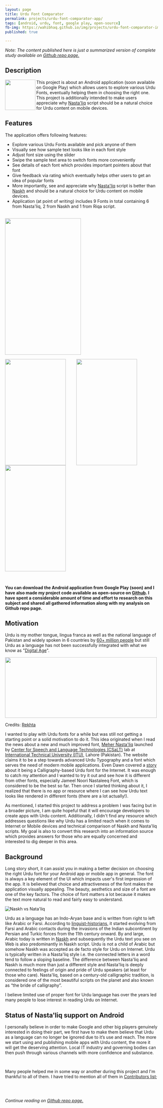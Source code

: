 ```yaml
---
layout: page  
title: Urdu Font Comparator
permalink: projects/urdu-font-comparator-app/
tags: [android, urdu, font, google play, open-source]  
fb-img: https://wahibhaq.github.io/img/projects/urdu-font-comparator-img.png
published: true

---
```



*Note: The content published here is just a summarized version of complete study available on [Github repo page.](https://github.com/wahibhaq/urdu-font-comparator-app)*


## Description


<img src="https://wahibhaq.github.io/img/projects/urdu-font-comparator-release-icon.png" width="100" height="100" align="left"> 


This project is about an Android application (soon available on Google Play) which allows users to explore various Urdu Fonts, eventually helping them in choosing the right one. This project is additionally intended to make users appreciate why [Nasta'liq](https://en.wikipedia.org/wiki/Nasta%CA%BFl%C4%ABq_script) script should be a natural choice for Urdu content on mobile devices.



## Features

The application offers following features: 

* Explore various Urdu Fonts available and pick anyone of them
* Visually see how sample text looks like in each font style
* Adjust font size using the slider 
* Swipe the sample text area to switch fonts more conveniently
* See details of each font which provides important pointers about that font
* Give feedback via rating which eventually helps other users to get an idea of popular fonts
* More importantly, see and appreciate why [Nasta'liq](https://en.wikipedia.org/wiki/Nasta%CA%BFl%C4%ABq_script) script is better than [Naskh](https://en.wikipedia.org/wiki/Naskh_(script)) and should be a natural choice for Urdu content on mobile devices. 
* Application (at point of writing) includes 9 Fonts in total containing 6 from Nasta'liq, 2 from Naskh and 1 from Riqa script.

<br>

<img src="https://media.giphy.com/media/xUOrvYu2MF4xXWGimQ/giphy.gif" width="250" height="450" align="middle"> 


<br>

<img src="https://wahibhaq.github.io/img/projects/urdu-app-screenshot-home.png" width="200" height="350" align="middle"> &nbsp; &nbsp; &nbsp; &nbsp;
<img src="https://wahibhaq.github.io/img/projects/urdu-app-screenshot-picker.png" width="200" height="350" align="middle"> 
&nbsp; &nbsp; &nbsp; &nbsp; 
<img src="https://wahibhaq.github.io/img/projects/urdu-app-screenshot-font-info.png" width="200" height="350" align="middle">

<br>

**You can download the Android application from Google Play (soon) and I have also made my project code available as open-source on [Github](https://github.com/wahibhaq/urdu-font-comparator-app). I have spent a considerable amount of time and effort to research on this subject and shared all gathered information along with my analysis on Github repo page.**


## Motivation

Urdu is my mother tongue, lingua franca as well as the national language of Pakistan and widely spoken in 6 countries by [60+ million people](http://mentalfloss.com/article/64594/proportional-map-worlds-largest-languages) but still Urdu as a language has not been successfully integrated with what we know as "[Digital Age](https://en.wikipedia.org/wiki/Information_Age)". 

<img src="https://i.imgur.com/9nw5ttS.png" width="500" height="200" align="middle">

Credits: [Rekhta](https://rekhta.org/couplets/saliiqe-se-havaaon-men-jo-khushbuu-ghol-sakte-hain-unknown-couplets?lang=ur)

I wanted to play with Urdu fonts for a while but was still not getting a starting point or a solid motivation to do it. This idea originated when I read the news about a new and much improved font, [Meher Nasta'liq](http://csalt.itu.edu.pk/urdufont/) launched by [Center for Speech and Language Technologies (CSaLT)](http://csalt.itu.edu.pk/) lab at [International Technical University (ITU)](http://itu.edu.pk/), Lahore (Pakistan). The website claims it to be a step towards advanced Urdu Typography and a font which serves the need of modern mobile applications. Even Dawn covered a [story](https://www.dawn.com/news/1313737) about it being a Calligraphy-based Urdu font for the Internet. It was enough to catch my attention and I wanted to try it out and see how it is different from other fonts, especially Jameel Noori Nastaleeq Font, which is considered to be the best so far. Then once I started thinking about it, I realized that there is no app or resource where I can see how Urdu text looks like rendered in different fonts (there are a lot actually!).

As mentioned, I started this project to address a problem I was facing but in a broader picture, I am quite hopeful that it will encourage developers to create apps with Urdu content. Additionally, I didn't find any resource which addresses questions like why Urdu has a limited reach when it comes to Internet or Mobile devices and technical comparison of Naskh and Nasta'liq scripts. My goal is also to convert this research into an information source which provides answers for those who are equally concerned and interested to dig deeper in this area.


## Background

Long story short, it can assist you in making a better decision on choosing the right Urdu font for your Android app or mobile app in general. The font is always a key element of the UI which impacts user's first impression of the app. It is believed that choice and attractiveness of the font makes the application visually appealing. The beauty, aesthetics and size of a font are one of the key factors. The choice of font matters a lot because it makes the text more natural to read and fairly easy to understand.

![Naskh vs Nata'liq](https://cdn-images-1.medium.com/max/1600/0*9Cxd8PX0UX1WiU8b.jpeg)

Urdu as a language has an Indo-Aryan base and is written from right to left like Arabic or Farsi. According to [linguist-historians](https://www.wdl.org/en/item/9700/), it started evolving from Farsi and Arabic contacts during the invasions of the Indian subcontinent by Persian and Turkic forces from the 11th century onward.
By and large, Arabic today is written in [Naskh](https://en.wikipedia.org/wiki/Naskh_(script)) and subsequently the Urdu text you see on Web is also predominantly in Naskh script. Urdu is not a child of Arabic but somehow Naskh was accepted as de facto style for Urdu on Internet. Urdu is typically written in a Nasta'liq style i.e. the connected letters in a word tend to follow a sloping baseline. The difference between Nasta'liq and Naskh is much more than just a different style and Nasta'liq is deeply connected to feelings of origin and pride of Urdu speakers (at least for those who care). Nasta'liq, based on a century-old calligraphic tradition, is considered one of the most beautiful scripts on the planet and also known as “the bride of calligraphy”. 

I believe limited use of proper font for Urdu language has over the years led many people to lose interest in reading Urdu on Internet. 

## Status of Nasta'liq support on Android

I personally believe in order to make Google and other big players genuinely interested in doing their part, we first have to make them believe that Urdu as a language can no longer be ignored due to it’s use and reach. The more we start using and publishing mobile apps with Urdu content, the more it will get the deserving attention. Local IT industry and governing bodies can then push through various channels with more confidence and substance. 

<br>

Many people helped me in some way or another during this project and I'm thankful to all of them. I have tried to mention all of them in [Contributors list](https://github.com/wahibhaq/urdu-font-comparator-app/blob/master/CONTRIBUTORS.md);

<br><br>

*Continue reading on [Github repo page.](https://github.com/wahibhaq/urdu-font-comparator-app)*

